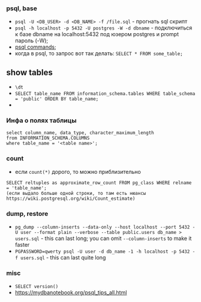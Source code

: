 ### psql, base
- `psql -U <DB_USER> -d <DB_NAME> -f /file.sql` - прогнать sql скрипт
- `psql -h localhost -p 5432 -U postgres -W -d dbname` - подключиться к базе dbname на localhost:5432 под юзером postgres и prompt пароль (-W);
- [psql commands](https://www.postgresqltutorial.com/psql-commands/);
- когда в psql, то запрос вот так делать: `SELECT * FROM some_table;`

## show tables
- `\dt`
- `SELECT table_name
FROM information_schema.tables
WHERE table_schema = 'public'
ORDER BY table_name;`
- 

### Инфа о полях таблицы
```
select column_name, data_type, character_maximum_length
from INFORMATION_SCHEMA.COLUMNS
where table_name = '<table name>';
```
### count
- если `count(*)` дорого, то можно приблизительно
```
SELECT reltuples as approximate_row_count FROM pg_class WHERE relname = 'table_name';
(если выдало больше одной строки, то там есть нюансы https://wiki.postgresql.org/wiki/Count_estimate)
```
### dump, restore
- `pg_dump --column-inserts --data-only --host localhost --port 5432 -U user --format plain --verbose --table public.users db_name > users.sql` - this can last long; you can omit `--column-inserts` to make it faster
- `PGPASSWORD=qwerty psql -U user -d db_name -1 -h localhost -p 5432 -f users.sql` - this can last quite long

### misc
- `SELECT version()`
- https://mydbanotebook.org/psql_tips_all.html

